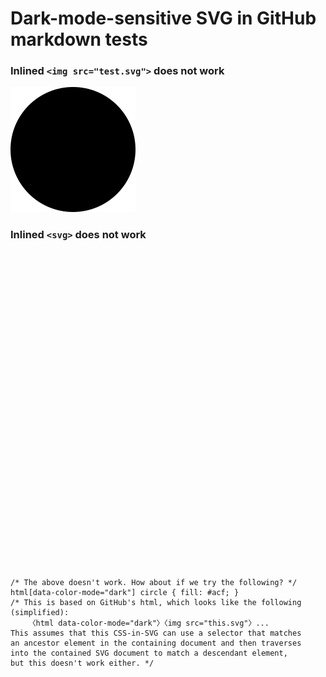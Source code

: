 # Dark-mode-sensitive SVG in GitHub markdown tests

### Inlined `<img src="test.svg">` does not work

<img src="test.svg">

### Inlined `<svg>` does not work

<svg xmlns="http://www.w3.org/2000/svg" viewBox="0 0 100 100" style="background: transparent">
  <style>
    /* assume light theme by default and use black ink */
    circle { fill: #000; }
    /* if dark theme is detected, override with dark-mode styles and use light ink */
    @media (prefers-color-scheme: dark) { circle { fill: #eee; } }

    /* The above doesn't work. How about if we try the following? */
    html[data-color-mode="dark"] circle { fill: #acf; }
    /* This is based on GitHub's html, which looks like the following (simplified):
        〈html data-color-mode="dark"〉〈img src="this.svg"〉...
    This assumes that this CSS-in-SVG can use a selector that matches
    an ancestor element in the containing document and then traverses
    into the contained SVG document to match a descendant element,
    but this doesn't work either. */
  </style>
  <circle cx="50" cy="50" r="50"/>
</svg>
